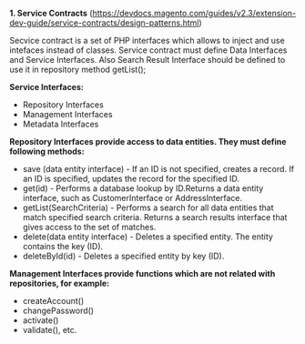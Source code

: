 **1. Service Contracts** (https://devdocs.magento.com/guides/v2.3/extension-dev-guide/service-contracts/design-patterns.html)

Secvice contract is a set of PHP interfaces which allows to inject and use intefaces instead of classes.
Service contract must define Data Interfaces and Service Interfaces. Also Search Result Interface should be defined to use it in repository method getList();

**Service Interfaces:**
- Repository Interfaces
- Management Interfaces
- Metadata Interfaces

**Repository Interfaces provide access to data entities. They must define following methods:**
- save (data entity interface) - If an ID is not specified, creates a record. If an ID is specified, updates the record for the specified ID.
- get(id) - Performs a database lookup by ID.Returns a data entity interface, such as CustomerInterface or AddressInterface.
- getList(SearchCriteria) - Performs a search for all data entities that match specified search criteria. Returns a search results interface that gives access to the set of matches.
- delete(data entity interface) - Deletes a specified entity. The entity contains the key (ID).
- deleteById(id) - Deletes a specified entity by key (ID).

**Management Interfaces provide functions which are not related with repositories, for example:**
- createAccount()
- changePassword()
- activate()
- validate(), etc.
